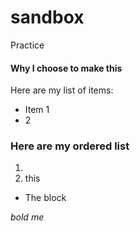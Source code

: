 # sandbox
Practice 

#### Why I choose to make this
Here are my list of items:
  * Item 1
  * 2
### Here are my ordered list
  1.
  2. this 
  
   * The block
   
   *bold me* 
   
